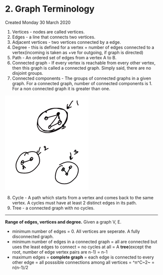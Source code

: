 # 2. Graph Terminology

Created Monday 30 March 2020

1. Vertices - nodes are called vertices.
2. Edges - a line that connects two vertices.
3. Adjacent vertices - two vertices connected by a edge.
4. Degree - this is defined for a vertex = number of edges connected to a vertex(incoming is taken as +ve for outgoing, if graph is directed)
5. Path - An ordered set of edges from a vertex A to B.
6. Connected graph - If every vertex is reachable from every other vertex, then this graph is called a connected graph. Simply said, there are no disjoint groups.
7. Connected components - The groups of connected graphs in a given graph. For a connected graph, number of connected components is 1. For a non connected graph it is greater than one.

![](/assets/2._Graph_Terminology-image-1.png)

8. Cycle - A path which starts from a vertex and comes back to the same vertex. A cycles must have at least 2 distinct edges in its path.
9. Tree - a connected graph with no cycles.

---

**Range of edges, vertices and degree.**
Given a graph V, E.

- minimum number of edges = 0. All vertices are seperate. A fully disconnected graph.
- minimum number of edges in a connected graph = all are connected but uses the least edges to connect = no cycles at all = A **tree**(except the root, number of edge vertex pairs are n-1) = n-1
- maximum edges = **complete graph** = each edge is connected to every other edge = all posssible connections among all vertices = ^n^C~2~ = n(n-1)/2

